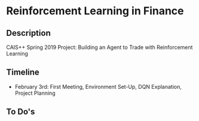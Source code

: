 # Reinforcement Learning in Finance

## Description
CAIS++ Spring 2019 Project: Building an Agent to Trade with Reinforcement Learning

## Timeline
- February 3rd: First Meeting, Environment Set-Up, DQN Explanation, Project Planning

## To Do's

